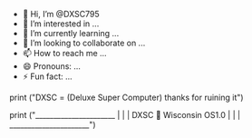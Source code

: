 - 👋 Hi, I’m @DXSC795
- 👀 I’m interested in ...
- 🌱 I’m currently learning ...
- 💞️ I’m looking to collaborate on ...
- 📫 How to reach me ...
- 😄 Pronouns: ...
- ⚡ Fun fact: ...

<!---
DXSC795/DXSC795 is a ✨ special ✨ repository because its `README.md` (this file) appears on your GitHub profile.
You can click the Preview link to take a look at your changes.
--->
print ("DXSC = (Deluxe Super Computer) thanks for ruining it")

print ("______________________
|                    |
|  DXSC 📀 Wisconsin OS1.0  |
|                    |
______________________")
